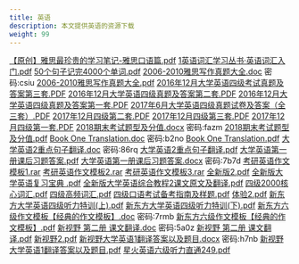 ```yaml
---
title: 英语
description: 本文提供英语的资源下载
weight: 99
---
```


[【原创】雅思最珍贵的学习笔记-雅思口语篇.pdf](https://wwqk.lanzouq.com/ilszd18k4ekd)
[1英语词汇学习丛书·英语词汇入门.pdf](https://wwqk.lanzouq.com/isChA18k4fze)
[50个句子记完4000个单词.pdf](https://wwqk.lanzouq.com/iCU9o18k4g2h)
[2006-2010雅思写作真题大全.doc](https://wwqk.lanzouq.com/ivSDp18k4g4j) 密码:csiu
[2006-2010雅思写作真题大全.pdf](https://wwqk.lanzouq.com/iUjit18k4g9e)
[2016年12月大学英语四级考试真题及答案第三套.PDF](https://wwqk.lanzouq.com/i4qD418k4gid)
[2016年12月大学英语四级真题及答案第二套.PDF](https://wwqk.lanzouq.com/i4fEK18k4guf)
[2016年12月大学英语四级真题及答案第一套.PDF](https://wwqk.lanzouq.com/iSoZ418k4h3e)
[2017年6月大学英语四级真题试卷及答案（全三套）.PDF](https://wwqk.lanzouq.com/iORKg18k4i4b)
[2017年12月四级第二套.PDF](https://wwqk.lanzouq.com/iN0Hc18k4imj)
[2017年12月四级第三套.PDF](https://wwqk.lanzouq.com/iA0ni18k4iwj)
[2017年12月四级第一套.PDF](https://wwqk.lanzouq.com/i9o8N18k4j6j)
[2018期末考试题型及分值.docx](https://wwqk.lanzouq.com/iA2LJ18k4j8b) 密码:fazm
[2018期末考试题型及分值.pdf](https://wwqk.lanzouq.com/iwT5718k4jad)
[Book One Translation.doc](https://wwqk.lanzouq.com/i7kCC18k4jbe) 密码:b2no
[Book One Translation.pdf](https://wwqk.lanzouq.com/ihgPk18k4dtg)
[大学英语2重点句子翻译.doc](https://wwqk.lanzouq.com/iPEGR18k4duh) 密码:86rq
[大学英语2重点句子翻译.pdf](https://wwqk.lanzouq.com/iHlwE18k4dxa)
[大学英语第一册课后习题答案.pdf](https://wwqk.lanzouq.com/id2sT18k4e3g)
[大学英语第一册课后习题答案.docx](https://wwqk.lanzouq.com/idSIX18k4dyb) 密码:7b7d
[考研英语作文模板1.rar](https://wwqk.lanzouq.com/i9uZ018k4psh) 
[考研英语作文模板2.rar](https://wwqk.lanzouq.com/i87cx18k4puj)
[考研英语作文模板3.rar](https://wwqk.lanzouq.com/iBdAm18k4pva)
[全新版2.pdf](https://wwqk.lanzouq.com/i0J6K18k4pwb)
[全新版大学英语复习宝典 .pdf](https://wwqk.lanzouq.com/ilHsY18k4qgb)
[全新版大学英语综合教程2课文原文及翻译.pdf](https://wwqk.lanzouq.com/inhtQ18k4qid)
[四级2000核心词汇.pdf](https://wwqk.lanzouq.com/iSDRU18k4qmh)
[四级高频词汇.pdf](https://wwqk.lanzouq.com/ip4f618k4qqb)
[四级口语考试备考指南及样题.pdf](https://wwqk.lanzouq.com/iWKBn18k4quf)
[体验2.pdf](https://wwqk.lanzouq.com/iSJ1218k4qxi)
[新东方大学英语四级听力特训(上).pdf](https://wwqk.lanzouq.com/iRonv18k4rta)
[新东方大学英语四级听力特训(下).pdf](https://wwqk.lanzouq.com/itG6Y18k4tbe)
[新东方六级作文模板【经典的作文模板】.doc](https://wwqk.lanzouq.com/iPvSb18k4kpe) 密码:7rmb
[新东方六级作文模板【经典的作文模板】.pdf](https://wwqk.lanzouq.com/iBzjD18k4l6b)
[新视野 第二册 课文翻译.doc](https://wwqk.lanzouq.com/ivAca18k4l8d) 密码:5a0z
[新视野 第二册 课文翻译.pdf](https://wwqk.lanzouq.com/ilot618k4lej)
[新视野2.pdf](https://wwqk.lanzouq.com/iO5zu18k4lid)
[新视野大学英语1翻译答案以及题目.docx](https://wwqk.lanzouq.com/iEBd018k4lje) 密码:h7nb
[新视野大学英语1翻译答案以及题目.pdf](https://wwqk.lanzouq.com/iuxbd18k4lpa)
[星火英语六级听力直通249.pdf](https://wwqk.lanzouq.com/iajxR18k4prg)